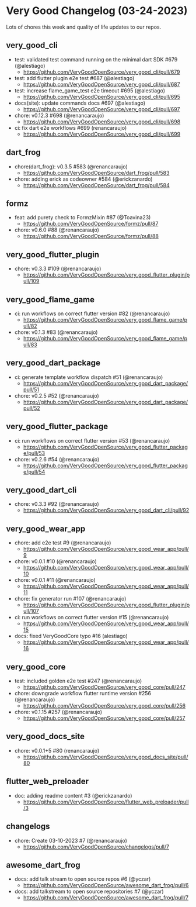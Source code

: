 # Very Good Changelog (03-24-2023)

Lots of chores this week and quality of life updates to our repos.

## very_good_cli

- test: validated test command running on the minimal dart SDK #679 (@alestiago)
  - https://github.com/VeryGoodOpenSource/very_good_cli/pull/679
- test: add flutter plugin e2e test #687 (@alestiago)
  - https://github.com/VeryGoodOpenSource/very_good_cli/pull/687
- test: increase flame_game_test e2e timeout #695 (@alestiago)
  - https://github.com/VeryGoodOpenSource/very_good_cli/pull/695
- docs(site): update commands docs #697 (@alestiago)
  - https://github.com/VeryGoodOpenSource/very_good_cli/pull/697
- chore: v0.12.3 #698 (@renancaraujo)
  - https://github.com/VeryGoodOpenSource/very_good_cli/pull/698
- ci: fix dart e2e workflows #699 (renancaraujo)
  - https://github.com/VeryGoodOpenSource/very_good_cli/pull/699

## dart_frog

- chore(dart_frog): v0.3.5 #583 (@renancaraujo)
  - https://github.com/VeryGoodOpenSource/dart_frog/pull/583
- chore: adding erick as codeowner #584 (@erickzanardo)
  - https://github.com/VeryGoodOpenSource/dart_frog/pull/584

## formz

- feat: add purety check to FormzMixin #87 (@Toavina23)
  - https://github.com/VeryGoodOpenSource/formz/pull/87
- chore: v0.6.0 #88 (@renancaraujo)
  - https://github.com/VeryGoodOpenSource/formz/pull/88

## very_good_flutter_plugin

- chore: v0.3.3 #109 (@renancaraujo)
  - https://github.com/VeryGoodOpenSource/very_good_flutter_plugin/pull/109

## very_good_flame_game

- ci: run workflows on correct flutter version #82 (@renancaraujo)
  - https://github.com/VeryGoodOpenSource/very_good_flame_game/pull/82
- chore: v0.1.3 #83 (@renancaraujo)
  - https://github.com/VeryGoodOpenSource/very_good_flame_game/pull/83

## very_good_dart_package

- ci: generate template workflow dispatch #51 (@renancaraujo)
  - https://github.com/VeryGoodOpenSource/very_good_dart_package/pull/51
- chore: v0.2.5 #52 (@renancaraujo)
  - https://github.com/VeryGoodOpenSource/very_good_dart_package/pull/52

## very_good_flutter_package

- ci: run workflows on correct flutter version #53 (@renancaraujo)
  - https://github.com/VeryGoodOpenSource/very_good_flutter_package/pull/53
- chore: v0.2.6 #54 (@renancaraujo)
  - https://github.com/VeryGoodOpenSource/very_good_flutter_package/pull/54

## very_good_dart_cli

- chore: v0.3.3 #92 (@renancaraujo)
  - https://github.com/VeryGoodOpenSource/very_good_dart_cli/pull/92

## very_good_wear_app

- chore: add e2e test #9 (@renancaraujo)
  - https://github.com/VeryGoodOpenSource/very_good_wear_app/pull/9
- chore: v0.0.1 #10 (@renancaraujo)
  - https://github.com/VeryGoodOpenSource/very_good_wear_app/pull/10
- chore: v0.0.1 #11 (@renancaraujo)
  - https://github.com/VeryGoodOpenSource/very_good_wear_app/pull/11
- chore: fix generator run #107 (@renancaraujo)
  - https://github.com/VeryGoodOpenSource/very_good_flutter_plugin/pull/107
- ci: run workflows on correct flutter version #15 (@renancaraujo)
  - https://github.com/VeryGoodOpenSource/very_good_wear_app/pull/15
- docs: fixed VeryGoodCore typo #16 (alestiago)
  - https://github.com/VeryGoodOpenSource/very_good_wear_app/pull/16

## very_good_core

- test: included golden e2e test #247 (@renancaraujo)
  - https://github.com/VeryGoodOpenSource/very_good_core/pull/247
- chore: downgrade workflow flutter runtime version #256 (@renancaraujo)
  - https://github.com/VeryGoodOpenSource/very_good_core/pull/256
- chore: v0.1.15 #257 (@renancaraujo)
  - https://github.com/VeryGoodOpenSource/very_good_core/pull/257

## very_good_docs_site

- chore: v0.0.1+5 #80 (renancaraujo)
  - https://github.com/VeryGoodOpenSource/very_good_docs_site/pull/80

## flutter_web_preloader

- doc: adding readme content #3 (@erickzanardo)
  - https://github.com/VeryGoodOpenSource/flutter_web_preloader/pull/3

## changelogs

- chore: Create 03-10-2023 #7 (@renancaraujo)
  - https://github.com/VeryGoodOpenSource/changelogs/pull/7

## awesome_dart_frog

- docs: add talk stream to open source repos #6 (@yczar)
  - https://github.com/VeryGoodOpenSource/awesome_dart_frog/pull/6
- docs: add talkstream to open source repositories #7 (@yczar)
  - https://github.com/VeryGoodOpenSource/awesome_dart_frog/pull/7
